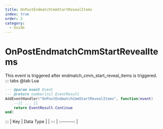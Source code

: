 ```yaml
---
title: OnPostEndmatchCmmStartRevealItems
index: true
order: 2
category:
  - Guide
---
```


# OnPostEndmatchCmmStartRevealItems
This event is triggered after endmatch_cmm_start_reveal_items is triggered.
::: tabs
@tab Lua
```lua
--- @param event Event
--- @return number|nil EventResult
AddEventHandler("OnPostEndmatchCmmStartRevealItems", function(event)
    --[[ ... ]]
    return EventResult.Continue
end)
```

:::
| Key | Data Type |
| :-: | :-------: |